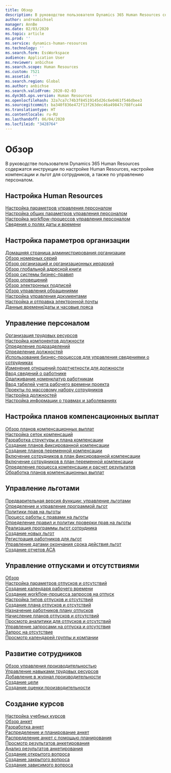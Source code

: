 ```yaml
---
title: Обзор
description: В руководстве пользователя Dynamics 365 Human Resources содержатся инструкции по настройке Human Resources, настройке компенсации и льгот для сотрудников, а также по управлению персоналом.
author: andreabichsel
manager: AnnBe
ms.date: 02/03/2020
ms.topic: article
ms.prod: ''
ms.service: dynamics-human-resources
ms.technology: ''
ms.search.form: EssWorkspace
audience: Application User
ms.reviewer: anbichse
ms.search.scope: Human Resources
ms.custom: 7521
ms.assetid: ''
ms.search.region: Global
ms.author: anbichse
ms.search.validFrom: 2020-02-03
ms.dyn365.ops.version: Human Resources
ms.openlocfilehash: 32a7ca7c74b3f84519145d26c6e0461f546dbee3
ms.sourcegitcommit: ba340f836e472f13f263dec46a49847c788fca44
ms.translationtype: HT
ms.contentlocale: ru-RU
ms.lasthandoff: 06/04/2020
ms.locfileid: "3428764"
---
```

# <a name="overview"></a>Обзор

В руководстве пользователя Dynamics 365 Human Resources содержатся инструкции по настройке Human Resources, настройке компенсации и льгот для сотрудников, а также по управлению персоналом.

## <a name="set-up-human-resources"></a>Настройка Human Resources

[Настройка параметров управления персоналом](hr-setup-parameters.md)</br>
[Настройка общих параметров управления персоналом](hr-setup-shared-parameters.md)</br>
[Настройка workflow-процессов управления персоналом](hr-setup-workflows.md)</br>
[Сведения о полях даты и времени](hr-setup-date-time-fields.md)</br>

## <a name="configure-organization-settings"></a>Настройка параметров организации

[Домашняя страница администрирования организации](../fin-ops-core/fin-ops/organization-administration/organization-administration-home-page.md?toc=/dynamics365/human-resources/toc.json)</br>
[Обзор номерных серий](../fin-ops-core/fin-ops/organization-administration/number-sequence-overview.md?toc=/dynamics365/human-resources/toc.json)</br>
[Обзор организаций и организационных иерархий](../fin-ops-core/fin-ops/organization-administration/organizations-organizational-hierarchies.md?toc=/dynamics365/human-resources/toc.json)</br>
[Обзор глобальной адресной книги](../fin-ops-core/fin-ops/organization-administration/overview-global-address-book.md?toc=/dynamics365/human-resources/toc.json)</br>
[Обзор системы бизнес-правил](../fin-ops-core/fin-ops/organization-administration/overview-workflow-system.md?toc=/dynamics365/human-resources/toc.json)</br>
[Обзор оповещений](../fin-ops-core/fin-ops/get-started/alerts-overview.md?toc=/dynamics365/human-resources/toc.json)</br>
[Обзор электронных подписей](../fin-ops-core/fin-ops/organization-administration/electronic-signature-overview.md?toc=/dynamics365/human-resources/toc.json)</br>
[Обзор управления обращениями](../fin-ops-core/fin-ops/organization-administration/cases.md?toc=/dynamics365/human-resources/toc.json)</br>
[Настройка управления документами](../fin-ops-core/fin-ops/organization-administration/configure-document-management.md?toc=/dynamics365/human-resources/toc.json)</br>
[Настройка и отправка электронной почты](../fin-ops-core/fin-ops/organization-administration/configure-email.md?toc=/dynamics365/human-resources/toc.json)</br>
[Данные времени/даты и часовые пояса](../fin-ops-core/fin-ops/organization-administration/date-time-zones.md?toc=/dynamics365/human-resources/toc.json)</br>

## <a name="manage-personnel"></a>Управление персоналом

[Организация трудовых ресурсов](hr-personnel-departments-jobs-positions.md)</br>
[Настройка компонентов должности](hr-personnel-jobs.md)</br>
[Определение подразделений](hr-personnel-define-departments.md)</br>
[Определение должностей](hr-personnel-define-jobs.md)</br>
[Использование бизнес-процессов для управления сведениями о сотрудниках](hr-workflow-manage-employee-information.md)</br>
[Изменение отношений подотчетности для должности](hr-personnel-modify-reporting-relationships-position.md)</br>
[Ввод сведений о работнике](hr-personnel-enter-worker-information.md)</br>
[Одалживание номенклатур работникам](hr-personnel-loan-item-worker.md)</br>
[Ввод табелей учета рабочего времени проекта](hr-personnel-enter-project-timesheets.md)</br>
[Проекты по массовому набору сотрудников](hr-personnel-mass-hire-projects.md)</br>
[Настройка должностей](hr-personnel-set-up-positions.md)</br>
[Настройка информации о травмах и заболеваниях](hr-personnel-set-up-injury-illness-information.md)</br>

## <a name="set-up-compensation-plans"></a>Настройка планов компенсационных выплат

[Обзор планов компенсационных выплат](hr-compensation-overview.md)</br>
[Настройка сеток компенсаций](hr-compensation-grids.md)</br>
[Разработка структуры и плана компенсации](hr-compensation-structure.md)</br>
[Создание планов фиксированной компенсации](hr-compensation-fixed-plans.md)</br>
[Создание планов переменной компенсации](hr-compensation-variable-plans.md)</br>
[Включение сотрудников в план фиксированной компенсации](hr-compensation-enroll-employees-fixed.md)</br>
[Включение сотрудников в план переменной компенсации](hr-compensation-enroll-employees-variable.md)</br>
[Определение процесса компенсации и расчет результатов](hr-compensation-define-process.md)</br>
[Обработка планов компенсационных выплат](hr-compensation-process.md)</br>

## <a name="manage-benefits"></a>Управление льготами

[Предварительная версия функции: управление льготами](hr-benefits-management-overview.md)</br>
[Определение и управление программой льгот](hr-benefits-manage-program.md)</br>
[Политики прав на льготы](hr-benefits-eligibility-policies.md)</br>
[Процесс работы с правами на льготы](hr-benefits-eligibility-process.md)</br>
[Определение правил и политик проверки прав на льготы](hr-benefits-define-eligibility-rules.md)</br>
[Реализация программы льгот сотрудника](hr-benefits-deliver-employee-benefits-program.md)</br>
[Создание новых льгот](hr-benefits-create.md)</br>
[Регистрация работников для льгот](hr-benefits-enroll-workers.md)</br>
[Управление датами окончания срока действия льгот](hr-benefits-expiration-dates.md)</br>
[Создание отчетов ACA](hr-benefits-aca-reports.md)</br>

## <a name="manage-leave-and-absence"></a>Управление отпусками и отсутствиями

[Обзор](hr-leave-and-absence-overview.md)</br>
[Настройка параметров отпусков и отсутствий](hr-leave-and-absence-parameters.md)</br>
[Создание календаря рабочего времени](hr-leave-and-absence-working-time-calendar.md)</br>
[Создание workflow-процесса запросов на отпуск](hr-leave-and-absence-workflow.md)</br>
[Настройка типов отпусков и отсутствий](hr-leave-and-absence-types.md)</br>
[Создание плана отпусков и отсутствий](hr-leave-and-absence-plans.md)</br>
[Назначение работников плану отпусков](hr-leave-and-absence-enroll.md)</br>
[Начисление планов отпусков и отсутствий](hr-leave-and-absence-accrue.md)</br>
[Просмотр аналитики для отпусков и отсутствий](hr-leave-and-absence-analytics.md)</br>
[Управление запросами на отпуска и отсутствия](hr-employee-self-service-manage-requests.md)</br>
[Запрос на отсутствие](hr-employee-self-service-request-time-off.md)</br>
[Просмотр календарей группы и компании](hr-employee-self-service-calendar.md)</br>

## <a name="develop-employees"></a>Развитие сотрудников

[Обзор управления производительностью](hr-develop-performance-management-overview.md)</br>
[Управление навыками трудовых ресурсов](hr-develop-skills.md)</br>
[Добавление в журнал производительности](hr-develop-add-performance-journal.md)</br>
[Создание цели](hr-develop-create-goal.md)</br>
[Создание оценки производительности](hr-develop-create-performance-review.md)</br>

## <a name="create-courses"></a>Создание курсов

[Настройка учебных курсов](hr-learning-courses.md)</br>
[Обзор анкет](hr-learning-questionnaires.md)</br>
[Разработка анкет](hr-learning-design-questionnaires.md)</br>
[Распределение и планирование анкет](hr-learning-distribute-questionnaires.md)</br>
[Распределение анкет с помощью планирования](hr-learning-distribute-questionnaires-scheduling.md)</br>
[Просмотр результатов анкетирования](hr-learning-evaluate-questionnaire-results.md)</br>
[Анализ результатов анкетирования](hr-learning-analyze-questionnaire-results.md)</br>
[Создание открытого вопроса](hr-learning-create-open-ended-question.md)</br>
[Создание закрытого вопроса](hr-learning-create-closed-ended-question.md)</br>
[Создание зависимого вопроса](hr-learning-depending-question.md)</br>



